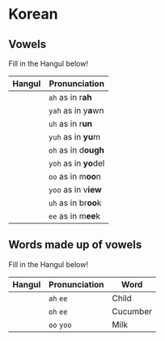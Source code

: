 # Korean

## Vowels

Fill in the Hangul below!

| Hangul | Pronunciation |
| ---------- | ----------------- |
|  | `ah` as in r**ah** |
|  | `yah` as in y**a**wn |
|  | `uh` as in r**un** |
|  | `yuh` as in **yu**m |
|  | `oh` as in d**ough** |
|  | `yoh` as in **yo**del |
|  | `oo` as in m**oo**n |
|  | `yoo` as in v**iew** |
|  | `uh` as in br**oo**k |
|  | `ee` as in m**ee**k |


## Words made up of vowels

Fill in the Hangul below!

| Hangul | Pronunciation | Word |
| ---------- | ----------------- | ------------------ |
|  | `ah` `ee` | Child |
|  | `oh` `ee` | Cucumber |
|  | `oo` `yoo` | Milk |